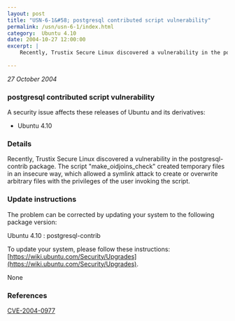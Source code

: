 ```yaml
---
layout: post
title: "USN-6-1&#58; postgresql contributed script vulnerability"
permalink: /usn/usn-6-1/index.html
category:  Ubuntu 4.10
date: 2004-10-27 12:00:00
excerpt: |
    Recently, Trustix Secure Linux discovered a vulnerability in the postgresql-contrib package. The script &quot;make_oidjoins_check&quot; created temporary files in an insecure way, which allowed a symlink attack to create or overwrite arbitrary files with the privileges of the user invoking the script.
    
--- 
```

 
 

*27 October 2004*

### postgresql contributed script vulnerability

A security issue affects these releases of Ubuntu and its derivatives:

* Ubuntu 4.10

### Details

Recently, Trustix Secure Linux discovered a vulnerability in the postgresql-contrib package. The script &quot;make_oidjoins_check&quot; created temporary files in an insecure way, which allowed a symlink attack to create or overwrite arbitrary files with the privileges of the user invoking the script.

### Update instructions

The problem can be corrected by updating your system to the following package version:

Ubuntu 4.10
 : postgresql-contrib 

To update your system, please follow these instructions: [https://wiki.ubuntu.com/Security/Upgrades](https://wiki.ubuntu.com/Security/Upgrades).

None

### References

 
 [CVE-2004-0977](http://people.ubuntu.com/~ubuntu-security/cve/CVE-2004-0977)
 


